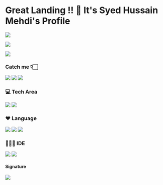 # Great Landing !! 👋 It's Syed Hussain Mehdi's Profile

![](https://komarev.com/ghpvc/?username=shmehdi01&color=blue&style=flat-square&label=Syed's+Profile+View) 

![](https://github-readme-streak-stats.herokuapp.com/?user=shmehdi01)

<img src="https://github-readme-stats.vercel.app/api?username=shmehdi01"/>

### Catch me 👇🏻
[![](https://img.shields.io/badge/Medium-12100E?style=for-the-badge&logo=medium&logoColor=white)](https://medium.com/@shmehdi01) [![](	https://img.shields.io/badge/LinkedIn-0077B5?style=for-the-badge&logo=linkedin&logoColor=white)](https://www.linkedin.com/in/shmehdi01/) [![](	https://img.shields.io/badge/Twitter-1DA1F2?style=for-the-badge&logo=twitter&logoColor=white)](https://twitter.com/shmehdi01/)

### 💻 Tech Area
![](https://img.shields.io/badge/Android-3DDC84?style=for-the-badge&logo=android&logoColor=white) ![](https://img.shields.io/badge/Flutter-02569B?style=for-the-badge&logo=flutter&logoColor=white
) 

### ❤️ Language 
![](https://img.shields.io/badge/Java-ED8B00?style=for-the-badge&logo=java&logoColor=white
)   ![](https://img.shields.io/badge/Kotlin-0095D5?&style=for-the-badge&logo=kotlin&logoColor=white
) ![](https://img.shields.io/badge/Dart-0175C2?style=for-the-badge&logo=dart&logoColor=white
) 

### 👨🏼‍💻 IDE
![](https://img.shields.io/badge/Android_Studio-3DDC84?style=for-the-badge&logo=android-studio&logoColor=white
) ![](https://img.shields.io/badge/Visual_Studio_Code-0078D4?style=for-the-badge&logo=visual%20studio%20code&logoColor=white
) 

#### Signature
![](https://img.shields.io/badge/SYED_HUSSAIN_MEHDI-000000?style=for-the-badge&logo=SYED&logoColor=white)

<!--
**shmehdi01/shmehdi01** is a ✨ _special_ ✨ repository because its `README.md` (this file) appears on your GitHub profile.

![](https://github-readme-stats.vercel.app/api/top-langs/?username=shmehdi01)

Here are some ideas to get you started:

- 🔭 I’m currently working on ...
- 🌱 I’m currently learning ...
- 👯 I’m looking to collaborate on ...
- 🤔 I’m looking for help with ...
- 💬 Ask me about ...
- 📫 How to reach me: ...
- 😄 Pronouns: ...
- ⚡ Fun fact: ...
-->

